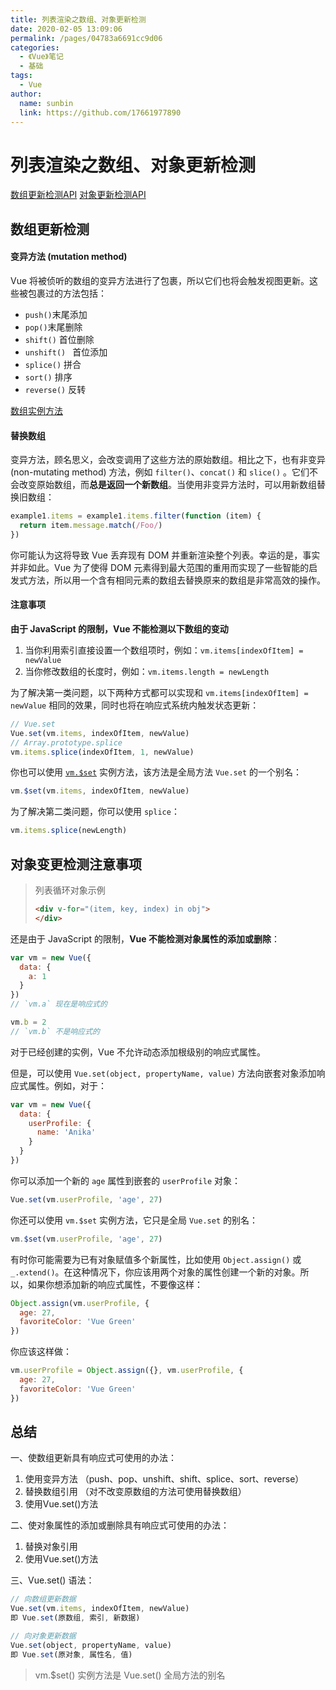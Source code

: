 ```yaml
---
title: 列表渲染之数组、对象更新检测
date: 2020-02-05 13:09:06
permalink: /pages/04783a6691cc9d06
categories:
  - 《Vue》笔记
  - 基础
tags:
  - Vue
author:
  name: sunbin
  link: https://github.com/17661977890
---
```

# 列表渲染之数组、对象更新检测

[数组更新检测API](https://cn.vuejs.org/v2/guide/list.html#数组更新检测) [对象更新检测API](https://cn.vuejs.org/v2/guide/list.html#对象变更检测注意事项)



## 数组更新检测



#### 变异方法 (mutation method)

Vue 将被侦听的数组的变异方法进行了包裹，所以它们也将会触发视图更新。这些被包裹过的方法包括：
<!-- more -->
- `push()`末尾添加
- `pop()`末尾删除
- `shift()` 首位删除
- `unshift() ` 首位添加
- `splice()` 拼合
- `sort()` 排序
- `reverse()` 反转

[数组实例方法](https://xugaoyi.com/pages/74d2ab3fbfeaaa68/#_3、实例方法)

#### 替换数组

变异方法，顾名思义，会改变调用了这些方法的原始数组。相比之下，也有非变异 (non-mutating method) 方法，例如 `filter()`、`concat()` 和 `slice()` 。它们不会改变原始数组，而**总是返回一个新数组**。当使用非变异方法时，可以用新数组替换旧数组：

```js
example1.items = example1.items.filter(function (item) {
  return item.message.match(/Foo/)
})
```

你可能认为这将导致 Vue 丢弃现有 DOM 并重新渲染整个列表。幸运的是，事实并非如此。Vue 为了使得 DOM 元素得到最大范围的重用而实现了一些智能的启发式方法，所以用一个含有相同元素的数组去替换原来的数组是非常高效的操作。



#### 注意事项

**由于 JavaScript 的限制，Vue 不能检测以下数组的变动**

1. 当你利用索引直接设置一个数组项时，例如：`vm.items[indexOfItem] = newValue`
2. 当你修改数组的长度时，例如：`vm.items.length = newLength`

为了解决第一类问题，以下两种方式都可以实现和 `vm.items[indexOfItem] = newValue` 相同的效果，同时也将在响应式系统内触发状态更新：

```js
// Vue.set
Vue.set(vm.items, indexOfItem, newValue)
// Array.prototype.splice
vm.items.splice(indexOfItem, 1, newValue)
```

你也可以使用 [`vm.$set`](https://cn.vuejs.org/v2/api/#vm-set) 实例方法，该方法是全局方法 `Vue.set` 的一个别名：

```js
vm.$set(vm.items, indexOfItem, newValue)
```

为了解决第二类问题，你可以使用 `splice`：

```js
vm.items.splice(newLength)
```





## 对象变更检测注意事项

> 列表循环对象示例
>
> ```html
> <div v-for="(item, key, index) in obj">
> </div>
> ```



还是由于 JavaScript 的限制，**Vue 不能检测对象属性的添加或删除**：

```js
var vm = new Vue({
  data: {
    a: 1
  }
})
// `vm.a` 现在是响应式的

vm.b = 2
// `vm.b` 不是响应式的
```

对于已经创建的实例，Vue 不允许动态添加根级别的响应式属性。

但是，可以使用 `Vue.set(object, propertyName, value)` 方法向嵌套对象添加响应式属性。例如，对于：

```js
var vm = new Vue({
  data: {
    userProfile: {
      name: 'Anika'
    }
  }
})
```

你可以添加一个新的 `age` 属性到嵌套的 `userProfile` 对象：

```js
Vue.set(vm.userProfile, 'age', 27)
```

你还可以使用 `vm.$set` 实例方法，它只是全局 `Vue.set` 的别名：

```js
vm.$set(vm.userProfile, 'age', 27)
```

有时你可能需要为已有对象赋值多个新属性，比如使用 `Object.assign()` 或 `_.extend()`。在这种情况下，你应该用两个对象的属性创建一个新的对象。所以，如果你想添加新的响应式属性，不要像这样：

```js
Object.assign(vm.userProfile, {
  age: 27,
  favoriteColor: 'Vue Green'
})
```

你应该这样做：

```js
vm.userProfile = Object.assign({}, vm.userProfile, {
  age: 27,
  favoriteColor: 'Vue Green'
})
```





## 总结

一、使数组更新具有响应式可使用的办法：

1. 使用变异方法 （push、pop、unshift、shift、splice、sort、reverse）
2. 替换数组引用  （对不改变原数组的方法可使用替换数组）
3. 使用Vue.set()方法



二、使对象属性的添加或删除具有响应式可使用的办法：

1. 替换对象引用
2. 使用Vue.set()方法



三、Vue.set() 语法：

```js
// 向数组更新数据
Vue.set(vm.items, indexOfItem, newValue)
即 Vue.set(原数组, 索引, 新数据)

// 向对象更新数据
Vue.set(object, propertyName, value)
即 Vue.set(原对象, 属性名, 值)
```

> vm.$set() 实例方法是 Vue.set() 全局方法的别名

